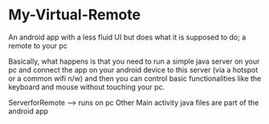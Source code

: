 # My-Virtual-Remote
An android app with a less fluid UI but does what it is supposed to do; a remote to your pc

Basically, what happens is that you need to run a simple java server on your pc and connect the app on your android device to this server (via a hotspot or a common wifi n/w) and then you can control basic functionalities like the keyboard and mouse without touching your pc.

ServerforRemote --> runs on pc
Other Main activity java files are part of the android app
